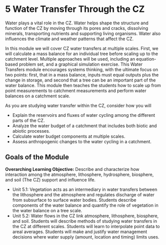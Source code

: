 # 5 Water Transfer Through the CZ

Water plays a vital role in the CZ. Water helps shape the structure and function of the CZ by moving through its pores and cracks, dissolving minerals, transporting nutrients and supporting living organisms. Water also influences the climate and weather patterns that affect the CZ.

In this module we will cover CZ water transfers at multiple scales. First, we will calculate a mass balance for an individual tree before scaling up to the catchment level. Multiple approaches will be used, including an equation-based problem set, and a graphical simulation exercise. This Water Transfers module encourages systems thinking, with the ultimate focus on two points: first, that in a mass balance, inputs must equal outputs plus the change in storage, and second that a tree can be an important part of the water balance. This module then teaches the students how to scale up from point measurements to catchment measurements and perform water balances on a catchment scale.

As you are studying water transfer within the CZ, consider how you will 
- Explain the reservoirs and fluxes of water cycling among the different parts of the CZ.
- Analyze the water budget of a catchment that includes both biotic and abiotic processes.
- Calculate water budget components at multiple scales.
- Assess anthropogenic changes to the water cycling in a catchment.


## Goals of the Module

**Overarching Learning Objective:** Describe and characterize how interaction among the atmosphere, lithosphere, hydrosphere, biosphere, and soil (The CZ) support and influence life.
- Unit 5.1: Vegetation acts as an intermediary in water transfers between the lithosphere and the atmosphere and regulates discharge of water from subsurface to surface water bodies. Students describe components of the water balance and quantify the role of vegetation in the water balance on a tree scale.
- Unit 5.2: Water flows in the CZ link atmosphere, lithosphere, biosphere, and soil. Students will describe methods of studying water transfers in the CZ at different scales. Students will learn to interpolate point data to areal averages. Students will make and justify water management decisions where water supply (amount, location and timing) limits uses.